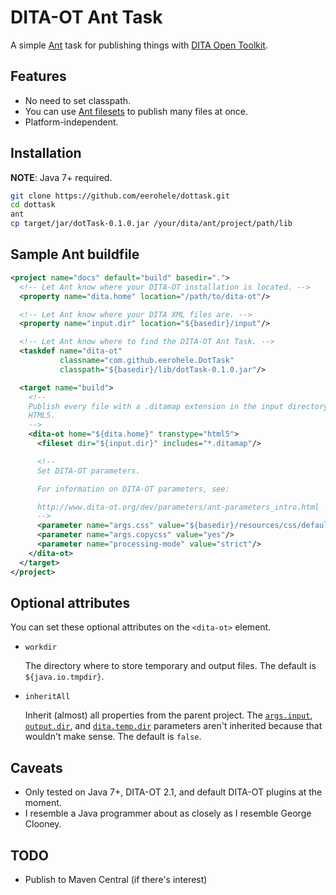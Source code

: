 # DITA-OT Ant Task

A simple [Ant][ant] task for publishing things with
[DITA Open Toolkit][dot].

## Features

- No need to set classpath.
- You can use [Ant filesets][ant-fileset] to publish many files at once.
- Platform-independent.

## Installation

**NOTE**: Java 7+ required.

```bash
git clone https://github.com/eerohele/dottask.git
cd dottask
ant
cp target/jar/dotTask-0.1.0.jar /your/dita/ant/project/path/lib
```

## Sample Ant buildfile

```xml
<project name="docs" default="build" basedir=".">
  <!-- Let Ant know where your DITA-OT installation is located. -->
  <property name="dita.home" location="/path/to/dita-ot"/>

  <!-- Let Ant know where your DITA XML files are. -->
  <property name="input.dir" location="${basedir}/input"/>

  <!-- Let Ant know where to find the DITA-OT Ant Task. -->
  <taskdef name="dita-ot"
           classname="com.github.eerohele.DotTask"
           classpath="${basedir}/lib/dotTask-0.1.0.jar"/>

  <target name="build">
    <!--
    Publish every file with a .ditamap extension in the input directory into
    HTML5.
    -->
    <dita-ot home="${dita.home}" transtype="html5">
      <fileset dir="${input.dir}" includes="*.ditamap"/>

      <!--
      Set DITA-OT parameters.

      For information on DITA-OT parameters, see:

      http://www.dita-ot.org/dev/parameters/ant-parameters_intro.html
      -->
      <parameter name="args.css" value="${basedir}/resources/css/default.css"/>
      <parameter name="args.copycss" value="yes"/>
      <parameter name="processing-mode" value="strict"/>
    </dita-ot>
  </target>
</project>
```

## Optional attributes

You can set these optional attributes on the `<dita-ot>` element.

- `workdir`

    The directory where to store temporary and output files. The default is `${java.io.tmpdir}`.

- `inheritAll`

    Inherit (almost) all properties from the parent project. The
    [`args.input`][args-input], [`output.dir`][output-dir], and
    [`dita.temp.dir`][dita-temp-dir] parameters aren't inherited because that
    wouldn't make sense. The default is `false`.

## Caveats

- Only tested on Java 7+, DITA-OT 2.1, and default DITA-OT plugins at the moment.
- I resemble a Java programmer about as closely as I resemble George Clooney.

## TODO

- Publish to Maven Central (if there's interest)

[ant-fileset]: https://ant.apache.org/manual/Types/fileset.html
[ant]: https://ant.apache.org/
[args-input]: http://www.dita-ot.org/dev/parameters/ant-parameters-base-transformation.html#ant-parameters-base-transformation__args.input
[dita-temp-dir]: http://www.dita-ot.org/dev/parameters/ant-parameters-base-transformation.html#ant-parameters-base-transformation__dita.temp.dir
[dot]: http://www.dita-ot.org
[output-dir]: http://www.dita-ot.org/dev/parameters/ant-parameters-base-transformation.html#ant-parameters-base-transformation__output.dir
